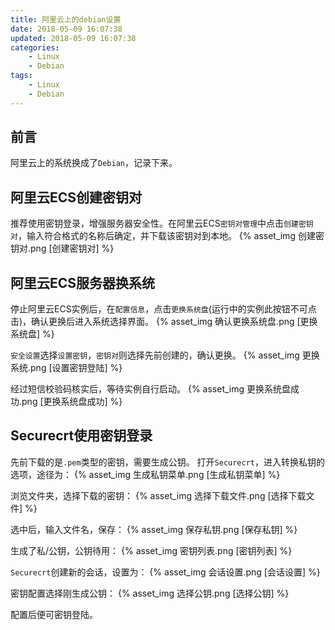 ```yaml
---
title: 阿里云上的debian设置
date: 2018-05-09 16:07:38
updated: 2018-05-09 16:07:38
categories:
    - Linux
    - Debian
tags:
    - Linux
    - Debian
---
```

## 前言
阿里云上的系统换成了`Debian`，记录下来。

## 阿里云ECS创建密钥对
推荐使用密钥登录，增强服务器安全性。在阿里云ECS`密钥对管理`中点击`创建密钥对`，输入符合格式的名称后确定，并下载该密钥对到本地。
{% asset_img 创建密钥对.png [创建密钥对] %}

## 阿里云ECS服务器换系统
停止阿里云ECS实例后，在`配置信息`，点击`更换系统盘`(运行中的实例此按钮不可点击)，确认更换后进入系统选择界面。
{% asset_img 确认更换系统盘.png [更换系统盘] %}

`安全设置`选择`设置密钥`，`密钥对`则选择先前创建的，确认更换。
{% asset_img 更换系统.png [设置密钥登陆] %}

经过短信校验码核实后，等待实例自行启动。
{% asset_img 更换系统盘成功.png [更换系统盘成功] %}

## Securecrt使用密钥登录
先前下载的是`.pem`类型的密钥，需要生成公钥。
打开`Securecrt`，进入转换私钥的选项，途径为：
{% asset_img 生成私钥菜单.png [生成私钥菜单] %}

浏览文件夹，选择下载的密钥：
{% asset_img 选择下载文件.png [选择下载文件] %}

选中后，输入文件名，保存：
{% asset_img 保存私钥.png [保存私钥] %}

生成了私/公钥，公钥待用：
{% asset_img 密钥列表.png [密钥列表] %}

`Securecrt`创建新的会话，设置为：
{% asset_img 会话设置.png [会话设置] %}

密钥配置选择刚生成公钥：
{% asset_img 选择公钥.png [选择公钥] %}

配置后便可密钥登陆。

